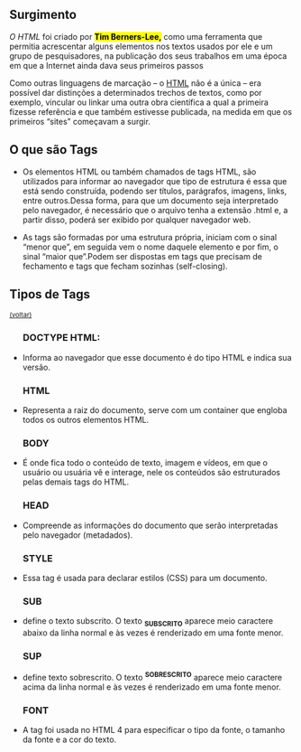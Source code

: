 <h2 id="Surgimento"> Surgimento</h2>
    <p> <i>O HTML</i> foi criado por <strong><mark>Tim Berners-Lee,</strong> como uma ferramenta que permitia acrescentar alguns elementos nos textos usados por ele e um grupo de pesquisadores, na publicação dos seus trabalhos em uma época em que a Internet ainda dava seus primeiros passos</P>
    <p>Como outras linguagens de marcação – o <U>HTML</U> não é a única – era possível dar distinções a determinados trechos de textos, como por exemplo, vincular ou linkar uma outra obra científica a qual a primeira fizesse referência e que também estivesse publicada, na medida em que os primeiros “sites” começavam a surgir.</p>   

<h2 id="O que são Tags"> O que são Tags </h2>
<ul> 
    <li>Os elementos HTML ou também chamados de tags HTML, são utilizados para informar ao navegador que tipo de estrutura é essa que está sendo construída, podendo ser títulos, parágrafos, imagens, links, entre outros.Dessa forma, para que um documento seja interpretado pelo navegador, é necessário que o arquivo tenha a extensão .html e, a partir disso, poderá ser exibido por qualquer navegador web.</li> </ul>
   <ul><li>As tags são formadas por uma estrutura própria, iniciam com o sinal “menor que”, em seguida vem o nome daquele elemento e por fim, o sinal “maior que”.Podem ser dispostas em tags que precisam de fechamento e tags que fecham sozinhas (self-closing).
</li></ul>
   
   <h2 id="Tipos de Tags">Tipos de Tags</h2> 
   <small><a href="#início"> (voltar) </a></small>  
   <UL>
   <h3><strong>DOCTYPE HTML: </strong></h3><LI>Informa ao navegador que esse documento é do tipo HTML e indica sua versão.</LI>
 <H3>HTML</H3> <Li>Representa a raiz do documento, serve com um container que engloba todos os outros elementos HTML.</Li>
<H3>BODY</H3><LI>É onde fica todo o conteúdo de texto, imagem e vídeos, em que o usuário ou usuária vê e interage, nele os conteúdos são estruturados pelas demais tags do HTML.</LI>
<h3>HEAD</h3> <LI>Compreende as informações do documento que serão interpretadas pelo navegador (metadados).</LI>
<h3>STYLE</h3><LI>Essa tag é usada para declarar estilos (CSS) para um documento.</LI>
<H3>SUB</H3><LI>define o texto subscrito. O texto <strong><SUB>SUBSCRITO</SUB></strong> aparece meio caractere abaixo da linha normal e às vezes é renderizado em uma fonte menor.</LI> 
<H3>SUP</H3><LI> define texto sobrescrito. O texto <strong><sup>SOBRESCRITO</sup></strong> aparece meio caractere acima da linha normal e às vezes é renderizado em uma fonte menor.</LI>
<H3>FONT</H3><LI> A tag foi usada no HTML 4 para especificar o tipo da fonte, o tamanho da fonte e a cor do texto.</LI>
   
   


</UL>
